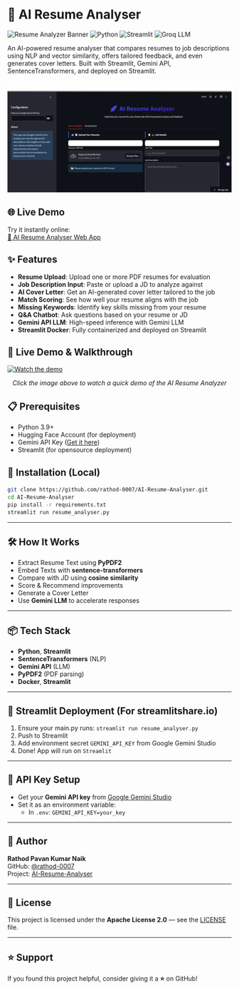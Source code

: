 # 🚀 AI Resume Analyser

![Resume Analyzer Banner](https://img.shields.io/badge/AI-Resume%20Analyser-blue)
![Python](https://img.shields.io/badge/Python-3.9%2B-brightgreen)
![Streamlit](https://img.shields.io/badge/Streamlit-Docker%20Space-red)
![Groq LLM](https://img.shields.io/badge/LLM-Gemini-lightgrey)

An AI-powered resume analyser that compares resumes to job descriptions using NLP and vector similarity, offers tailored feedback, and even generates cover letters. Built with Streamlit, Gemini API, SentenceTransformers, and deployed on Streamlit.

<div align="center">
 <img src="https://github.com/pawan941394/-AI-Resume-Analyzer/blob/main/screenshoots/Screenshot%202025-03-29%20115400.png" alt="AI Resume Analyzer Screenshot">
</div>

## 🌐 Live Demo

Try it instantly online:  
[🔗 AI Resume Analyser Web App](https://ai-resume-analyser-app.streamlit.app/)

## ✨ Features

- **Resume Upload**: Upload one or more PDF resumes for evaluation  
- **Job Description Input**: Paste or upload a JD to analyze against  
- **AI Cover Letter**: Get an AI-generated cover letter tailored to the job  
- **Match Scoring**: See how well your resume aligns with the job   
- **Missing Keywords**: Identify key skills missing from your resume  
- **Q&A Chatbot**: Ask questions based on your resume or JD  
- **Gemini API LLM**: High-speed inference with Gemini LLM  
- **Streamlit Docker**: Fully containerized and deployed on Streamlit
## 🎥 Live Demo & Walkthrough

[![Watch the demo](https://img.youtube.com/vi/VIDEO_ID_HERE/0.jpg)](https://github.com/user-attachments/assets/5f177f81-bd94-452e-a377-e1b84f6474fa)

<p align="center"><i>Click the image above to watch a quick demo of the AI Resume Analyzer</i></p>



## 📋 Prerequisites

- Python 3.9+
- Hugging Face Account (for deployment)
- Gemini API Key ([Get it here](https://ai.google.dev/gemini-api/docs/api-key))
- Streamlit (for opensource deployment)

## 🔧 Installation (Local)

```bash
git clone https://github.com/rathod-0007/AI-Resume-Analyser.git
cd AI-Resume-Analyser
pip install -r requirements.txt
streamlit run resume_analyser.py
```
---

## 🛠 How It Works
- Extract Resume Text using **PyPDF2**
- Embed Texts with **sentence-transformers**
- Compare with JD using **cosine similarity**
- Score & Recommend improvements
- Generate a Cover Letter
- Use **Gemini LLM** to accelerate responses

---

## 📦 Tech Stack
- **Python**, **Streamlit**
- **SentenceTransformers** (NLP)
- **Gemini API** (LLM)
- **PyPDF2** (PDF parsing)
- **Docker**, **Streamlit**

---

## 🐳 Streamlit Deployment (For streamlitshare.io)
1. Ensure your main.py runs: `streamlit run resume_analyser.py`
2. Push to Streamlit
3. Add environment secret `GEMINI_API_KEY` from Google Gemini Studio
4. Done! App will run on `Streamlit`

---

## 🔐 API Key Setup
- Get your **Gemini API key** from [Google Gemini Studio](https://ai.google.dev/gemini-api/docs/api-key)
- Set it as an environment variable:
  - In `.env`: `GEMINI_API_KEY=your_key`

---

## 👤 Author
**Rathod Pavan Kumar Naik**  
GitHub: [@rathod-0007](https://github.com/rathod-0007)  
Project: [AI-Resume-Analyser](https://github.com/rathod-0007/AI-Resume-Analyser)

---

## 📄 License
This project is licensed under the **Apache License 2.0** — see the [LICENSE](https://github.com/rathod-0007/AI-Resume-Analyser/blob/main/LICENSE) file.

---

## ⭐️ Support
If you found this project helpful, consider giving it a **⭐️** on GitHub!
